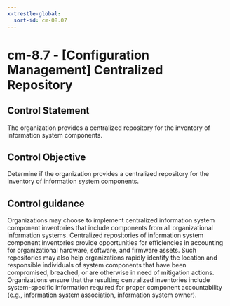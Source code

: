 ```yaml
---
x-trestle-global:
  sort-id: cm-08.07
---
```


# cm-8.7 - \[Configuration Management\] Centralized Repository

## Control Statement

The organization provides a centralized repository for the inventory of information system components.

## Control Objective

Determine if the organization provides a centralized repository for the inventory of information system components.

## Control guidance

Organizations may choose to implement centralized information system component inventories that include components from all organizational information systems. Centralized repositories of information system component inventories provide opportunities for efficiencies in accounting for organizational hardware, software, and firmware assets. Such repositories may also help organizations rapidly identify the location and responsible individuals of system components that have been compromised, breached, or are otherwise in need of mitigation actions. Organizations ensure that the resulting centralized inventories include system-specific information required for proper component accountability (e.g., information system association, information system owner).
